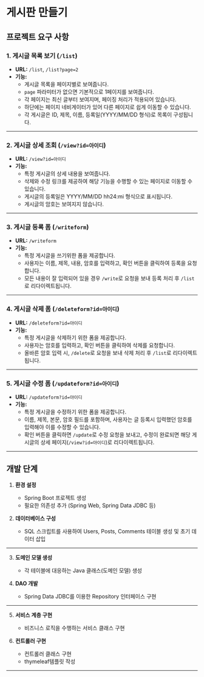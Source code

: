 # 게시판 만들기
## 프로젝트 요구 사항
### 1. 게시글 목록 보기 (`/list`)
- **URL:** `/list`, `/list?page=2`
- **기능:**
  - 게시글 목록을 페이지별로 보여줍니다.
  - `page` 파라미터가 없으면 기본적으로 1페이지를 보여줍니다.
  - 각 페이지는 최신 글부터 보여지며, 페이징 처리가 적용되어 있습니다.
  - 하단에는 페이지 네비게이터가 있어 다른 페이지로 쉽게 이동할 수 있습니다.
  - 각 게시글은 ID, 제목, 이름, 등록일(YYYY/MM/DD 형식)로 목록이 구성됩니다.
---
### 2. 게시글 상세 조회 (`/view?id=아이디`)
- **URL:** `/view?id=아이디`
- **기능:**
  - 특정 게시글의 상세 내용을 보여줍니다.
  - 삭제와 수정 링크를 제공하여 해당 기능을 수행할 수 있는 페이지로 이동할 수 있습니다.
  - 게시글의 등록일은 YYYY/MM/DD hh24:mi 형식으로 표시됩니다.
  - 게시글의 암호는 보여지지 않습니다.
---
### 3. 게시글 등록 폼 (`/writeform`)
- **URL:** `/writeform`
- **기능:**
  - 특정 게시글을 쓰기위한 폼을 제공합니다.
  - 사용자는 이름, 제목, 내용, 암호를 입력하고, 확인 버튼을 클릭하여 등록을 요청합니다.
  - 모든 내용이 잘 입력되어 있을 경우 `/write`로 요청을 보내 등록 처리 후 `/list`로 리다이렉트됩니다.
---
### 4. 게시글 삭제 폼 (`/deleteform?id=아이디`)
- **URL:** `/deleteform?id=아이디`
- **기능:**
  - 특정 게시글을 삭제하기 위한 폼을 제공합니다.
  - 사용자는 암호를 입력하고, 확인 버튼을 클릭하여 삭제를 요청합니다.
  - 올바른 암호 입력 시, `/delete`로 요청을 보내 삭제 처리 후 `/list`로 리다이렉트됩니다.
---
### 5. 게시글 수정 폼 (`/updateform?id=아이디`)
- **URL:** `/updateform?id=아이디`
- **기능:**
  - 특정 게시글을 수정하기 위한 폼을 제공합니다.
  - 이름, 제목, 본문, 암호 필드를 포함하며, 사용자는 글 등록시 입력했던 암호를 입력해야 이를 수정할 수 있습니다.
  - 확인 버튼을 클릭하면 `/update`로 수정 요청을 보내고, 수정이 완료되면 해당 게시글의 상세 페이지(`/view?id=아이디`)로 리다이렉트됩니다.
---
## 개발 단계
1. **환경 설정**
   - Spring Boot 프로젝트 생성
   - 필요한 의존성 추가 (Spring Web, Spring Data JDBC 등)
     
2. **데이터베이스 구성**
   - SQL 스크립트를 사용하여 Users, Posts, Comments 테이블 생성 및 초기 데이터 삽입
---
3. **도메인 모델 생성**
   - 각 테이블에 대응하는 Java 클래스(도메인 모델) 생성

4. **DAO 개발**
   - Spring Data JDBC를 이용한 Repository 인터페이스 구현
---
5. **서비스 계층 구현**
   - 비즈니스 로직을 수행하는 서비스 클래스 구현

6. **컨트롤러 구현**
   - 컨트롤러 클래스 구현
   - thymeleaf템플릿 작성
---
